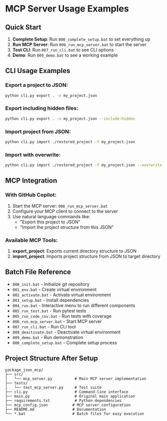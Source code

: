 # MCP Server Usage Examples

## Quick Start

1. **Complete Setup**: Run `000_complete_setup.bat` to set everything up
2. **Run MCP Server**: Run `006_run_mcp_server.bat` to start the server
3. **Test CLI**: Run `007_run_cli.bat` to see CLI options
4. **Demo**: Run `009_demo.bat` to see a working example

## CLI Usage Examples

### Export a project to JSON:
```bash
python cli.py export . -o my_project.json
```

### Export including hidden files:
```bash
python cli.py export . -o my_project.json --include-hidden
```

### Import project from JSON:
```bash
python cli.py import ./restored_project -f my_project.json
```

### Import with overwrite:
```bash
python cli.py import ./restored_project -f my_project.json --overwrite
```

## MCP Integration

### With GitHub Copilot:

1. Start the MCP server: `006_run_mcp_server.bat`
2. Configure your MCP client to connect to the server
3. Use natural language commands like:
   - "Export this project to JSON"
   - "Import the project structure from this JSON"

### Available MCP Tools:

1. **export_project**: Exports current directory structure to JSON
2. **import_project**: Imports project structure from JSON to target directory

## Batch File Reference

- `000_init.bat` - Initialize git repository
- `001_env.bat` - Create virtual environment
- `002_activate.bat` - Activate virtual environment
- `003_setup.bat` - Install dependencies
- `004_run.bat` - Interactive menu to run different components
- `005_run_test.bat` - Run pytest tests
- `005_run_code_cov.bat` - Run tests with coverage
- `006_run_mcp_server.bat` - Start MCP server
- `007_run_cli.bat` - Run CLI tool
- `008_deactivate.bat` - Deactivate virtual environment
- `009_demo.bat` - Run demonstration
- `000_complete_setup.bat` - Complete setup process

## Project Structure After Setup

```
package_json_mcp/
├── src/
│   └── mcp_server.py          # Main MCP server implementation
├── tests/
│   └── test_mcp_server.py     # Test suite
├── cli.py                     # Command-line interface
├── main.py                    # Original main application
├── requirements.txt           # Python dependencies
├── mcp_config.json           # MCP server configuration
├── README.md                 # Documentation
└── *.bat                     # Batch files for easy execution
```